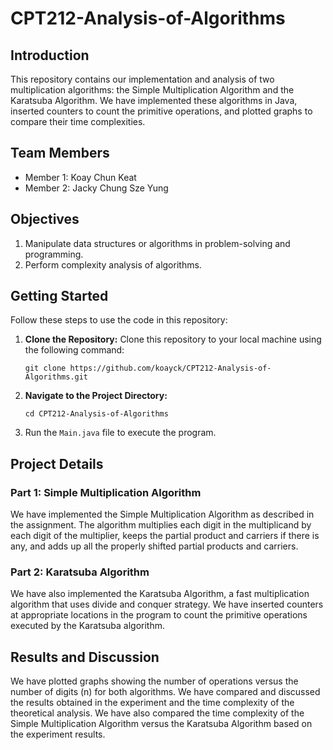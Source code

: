 # CPT212-Analysis-of-Algorithms

## Introduction
This repository contains our implementation and analysis of two multiplication algorithms: the Simple Multiplication Algorithm and the Karatsuba Algorithm. We have implemented these algorithms in Java, inserted counters to count the primitive operations, and plotted graphs to compare their time complexities.

## Team Members
- Member 1: Koay Chun Keat
- Member 2: Jacky Chung Sze Yung

## Objectives
1. Manipulate data structures or algorithms in problem-solving and programming.
2. Perform complexity analysis of algorithms.

## Getting Started
Follow these steps to use the code in this repository:

1. **Clone the Repository:**
   Clone this repository to your local machine using the following command:

   ```git clone https://github.com/koayck/CPT212-Analysis-of-Algorithms.git```

2. **Navigate to the Project Directory:**

    ```cd CPT212-Analysis-of-Algorithms```

3. Run the `Main.java` file to execute the program.

## Project Details
### Part 1: Simple Multiplication Algorithm
We have implemented the Simple Multiplication Algorithm as described in the assignment. The algorithm multiplies each digit in the multiplicand by each digit of the multiplier, keeps the partial product and carriers if there is any, and adds up all the properly shifted partial products and carriers.

### Part 2: Karatsuba Algorithm
We have also implemented the Karatsuba Algorithm, a fast multiplication algorithm that uses divide and conquer strategy. We have inserted counters at appropriate locations in the program to count the primitive operations executed by the Karatsuba algorithm.

## Results and Discussion
We have plotted graphs showing the number of operations versus the number of digits (n) for both algorithms. We have compared and discussed the results obtained in the experiment and the time complexity of the theoretical analysis. We have also compared the time complexity of the Simple Multiplication Algorithm versus the Karatsuba Algorithm based on the experiment results.
